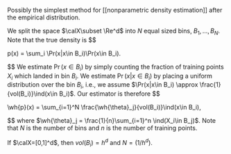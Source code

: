 Possibly the simplest method for [[nonparametric density estimation]] after the empirical distribution. 

We split the space $\calX\subset \Re^d$ into $N$ equal sized bins, $B_1,\dots,B_N$. Note that the true density is 
$$

p(x) = \sum_i \Pr(x|x\in B_i)\Pr(x\in B_i).

$$
We estimate $\Pr(x\in B_i)$ by simply counting the fraction of training points $X_i$ which landed in bin $B_i$. We estimate $\Pr(x|x\in B_i$) by placing a uniform distribution over the bin $B_i$, i.e., we assume $\Pr(x|x\in B_i) \approx \frac{1}{vol(B_i)}\ind(x\in B_i)$.  Our estimator is therefore 
$$

\wh{p}(x) = \sum_{i=1}^N \frac{\wh{\theta}_j}{vol(B_i)}\ind(x\in B_i),

$$
where $\wh{\theta}_j = \frac{1}{n}\sum_{i=1}^n \ind(X_i\in B_j)$. Note that $N$ is the number of bins and $n$ is the number of training points. 

If $\calX=[0,1]^d$, then $vol(B_i) = h^d$ and $N=(1/h^d)$. 
